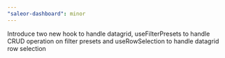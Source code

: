 ```yaml
---
"saleor-dashboard": minor
---
```


Introduce two new hook to handle datagrid, useFilterPresets to handle CRUD operation on filter presets and useRowSelection to handle datagrid row selection
